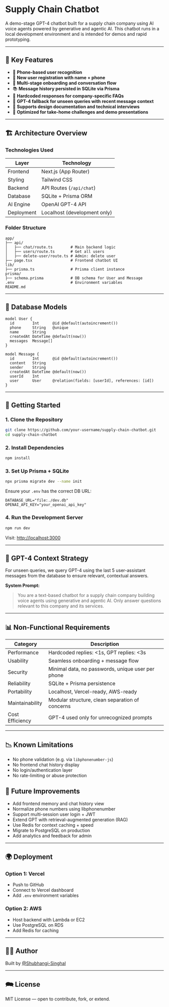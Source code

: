# Supply Chain Chatbot

A demo-stage GPT-4 chatbot built for a supply chain company using AI voice agents powered by generative and agentic AI. This chatbot runs in a local development environment and is intended for demos and rapid prototyping.

---

## 🧠 Key Features

* 🔐 **Phone-based user recognition**
* 👤 **New user registration with name + phone**
* 💬 **Multi-stage onboarding and conversation flow**
* 📚 **Message history persisted in SQLite via Prisma**
* 🤖 **Hardcoded responses for company-specific FAQs**
* 🧠 **GPT-4 fallback for unseen queries with recent message context**
* 📄 **Supports design documentation and technical interviews**
* 🎯 **Optimized for take-home challenges and demo presentations**

---

## 🏗️ Architecture Overview

### Technologies Used

| Layer      | Technology                   |
| ---------- | ---------------------------- |
| Frontend   | Next.js (App Router)         |
| Styling    | Tailwind CSS                 |
| Backend    | API Routes (`/api/chat`)     |
| Database   | SQLite + Prisma ORM          |
| AI Engine  | OpenAI GPT-4 API             |
| Deployment | Localhost (development only) |

### Folder Structure

```
app/
├── api/
│   ├── chat/route.ts        # Main backend logic
│   ├── users/route.ts       # Get all users
│   ├── delete-user/route.ts # Admin: delete user
├── page.tsx                 # Frontend chatbot UI
lib/
├── prisma.ts                # Prisma client instance
prisma/
├── schema.prisma            # DB schema for User and Message
.env                         # Environment variables
README.md
```

---

## 🧬 Database Models

```prisma
model User {
  id        Int      @id @default(autoincrement())
  phone     String   @unique
  name      String
  createdAt DateTime @default(now())
  messages  Message[]
}

model Message {
  id        Int      @id @default(autoincrement())
  content   String
  sender    String
  createdAt DateTime @default(now())
  userId    Int
  user      User     @relation(fields: [userId], references: [id])
}
```

---

## 🚀 Getting Started

### 1. Clone the Repository

```bash
git clone https://github.com/your-username/supply-chain-chatbot.git
cd supply-chain-chatbot
```

### 2. Install Dependencies

```bash
npm install
```

### 3. Set Up Prisma + SQLite

```bash
npx prisma migrate dev --name init
```

Ensure your `.env` has the correct DB URL:

```env
DATABASE_URL="file:./dev.db"
OPENAI_API_KEY="your_openai_api_key"
```

### 4. Run the Development Server

```bash
npm run dev
```

Visit: [http://localhost:3000](http://localhost:3000)

---

## 🧠 GPT-4 Context Strategy

For unseen queries, we query GPT-4 using the last 5 user-assistant messages from the database to ensure relevant, contextual answers.

**System Prompt:**

> You are a text-based chatbot for a supply chain company building voice agents using generative and agentic AI. Only answer questions relevant to this company and its services.

---

## 📊 Non-Functional Requirements

| Category        | Description                                       |
| --------------- | ------------------------------------------------- |
| Performance     | Hardcoded replies: <1s, GPT replies: <3s          |
| Usability       | Seamless onboarding + message flow                |
| Security        | Minimal data, no passwords, unique user per phone |
| Reliability     | SQLite + Prisma persistence                       |
| Portability     | Localhost, Vercel-ready, AWS-ready                |
| Maintainability | Modular structure, clean separation of concerns   |
| Cost Efficiency | GPT-4 used only for unrecognized prompts          |

---

## 📉 Known Limitations

* No phone validation (e.g. via `libphonenumber-js`)
* No frontend chat history display
* No login/authentication layer
* No rate-limiting or abuse protection

## 🚀 Future Improvements

* Add frontend memory and chat history view
* Normalize phone numbers using libphonenumber
* Support multi-session user login + JWT
* Extend GPT with retrieval-augmented generation (RAG)
* Use Redis for context caching + speed
* Migrate to PostgreSQL on production
* Add analytics and feedback for admin

---

## 🌍 Deployment

### Option 1: Vercel

* Push to GitHub
* Connect to Vercel dashboard
* Add `.env` environment variables

### Option 2: AWS

* Host backend with Lambda or EC2
* Use PostgreSQL on RDS
* Add Redis for caching

---

## 🧑‍💼 Author

Built by [@Shubhangi-Singhal](https://github.com/your-username)

---

## 🗪 License

MIT License — open to contribute, fork, or extend.
